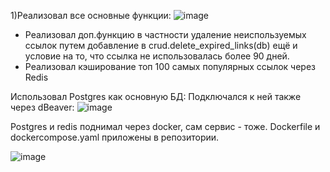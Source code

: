 
1)Реализовал все основные функции:
![image](https://github.com/user-attachments/assets/7791a35e-2cec-41a9-8ee8-54ea9695556e)
+ Реализовал доп.функцию в частности удаление неиспользуемых ссылок путем добавление в crud.delete_expired_links(db) ещё и условие на то, что ссылка не использовалась более 90 дней. 
+ Реализовал кэширование топ 100 самых популярных ссылок через Redis

Использовал Postgres как основную БД:
Подключался к ней также через dBeaver:
![image](https://github.com/user-attachments/assets/700fb4c7-c36a-4dad-9b90-60883751845c)

Postgres и redis поднимал через docker, сам сервис - тоже. Dockerfile и dockercompose.yaml приложены в репозитории.

![image](https://github.com/user-attachments/assets/f1fdf464-2d61-4cbb-941e-431190314b1d)
